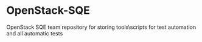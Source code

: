 OpenStack-SQE
=============

OpenStack SQE team repository for storing tools\scripts for test automation and all automatic tests
